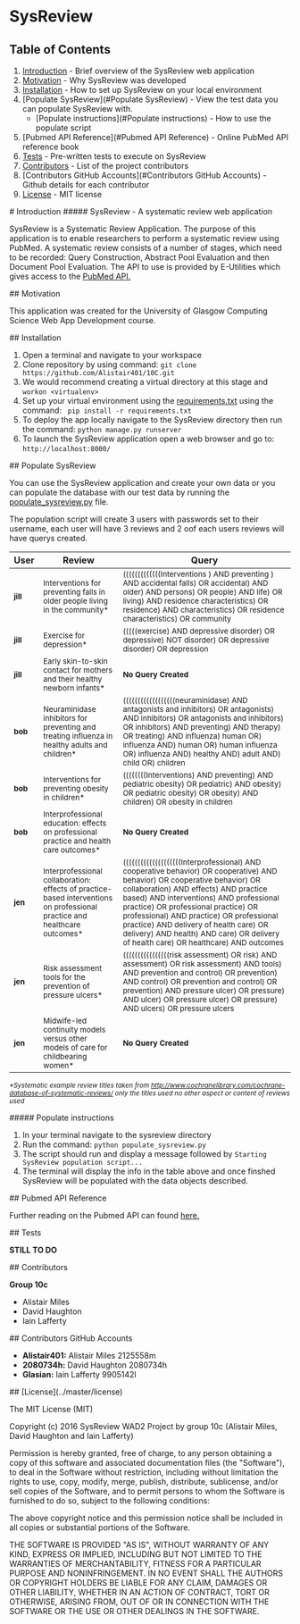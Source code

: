 # SysReview 

## Table of Contents
1. [Introduction](#intro) - Brief overview of the SysReview web application
2. [Motivation](#Motivation) - Why SysReview was developed
3. [Installation](#Installation) - How to set up SysReview on your local environment
4. [Populate SysReview](#Populate SysReview) - View the test data you can populate SysReview with.
    * [Populate instructions](#Populate instructions) - How to use the populate script
5. [Pubmed API Reference](#Pubmed API Reference) - Online PubMed API reference book
6. [Tests](#Tests) - Pre-written tests to execute on SysReview
7. [Contributors](#Contributors) - List of the project contributors
8. [Contributors GitHub Accounts](#Contributors GitHub Accounts) - Github details for each contributor
9. [License](#License) - MIT license 

<div id='intro'/>
# Introduction
##### SysReview - A systematic review web application

SysReview is a Systematic Review Application. The purpose of this application is to enable researchers to perform a systematic review using PubMed. A systematic review consists of a number of stages, which need to be recorded:  Query Construction, Abstract Pool Evaluation and then Document Pool Evaluation. The API to use is provided by E-Utilities which gives access to the [PubMed API.](http://www.ncbi.nlm.nih.gov/home/api.shtml "PubMed API")

<div id='Motivation'/>
## Motivation

This application was created for the University of Glasgow Computing Science Web App Development course. 

<div id='Installation'/>
## Installation

 1. Open a terminal and navigate to your workspace
 2. Clone repository by using command: ``` git clone https://github.com/Alistair401/10C.git ```
 3. We would recommend creating a virtual directory at this stage and ``` workon <virtualenv> ```
 4. Set up your virtual environment using the [requirements.txt](../master/requirements.txt) using the command: ```  pip install -r requirements.txt ```
 5. To deploy the app locally navigate to the SysReview directory then run the command: ```python manage.py runserver```
 6. To launch the SysReview application open a web browser and go to: ```http://localhost:8000/```

<div id='Populate SysReview'/>
## Populate SysReview

You can use the SysReview application and create your own data or you can populate the database with our test data by running the [populate_sysreview.py](../master/SysReview/populate_sysreview.py) file.

The population script will create 3 users with passwords set to their username, each user will have 3 reviews and 2 oof each users reviews will have querys created.

User | Review | Query
--- | --- | ---
<sub>**jill**</sub> | <sub>Interventions for preventing falls in older people living in the community*</sub> | <sub>(((((((((((((Interventions ) AND preventing ) AND accidental falls) OR accidental) AND older) AND persons) OR people) AND life) OR living) AND residence characteristics) OR residence) AND characteristics) OR residence characteristics) OR community </sub>
<sub>**jill**</sub> | <sub>Exercise for depression*</sub> | <sub>(((((exercise) AND depressive disorder) OR depressive) NOT disorder) OR depressive disorder) OR depression </sub>
<sub>**jill**</sub> | <sub>Early skin-to-skin contact for mothers and their healthy newborn infants*</sub> | <sub>**No Query Created**</sub>
<sub>**bob**</sub> | <sub>Neuraminidase inhibitors for preventing and treating influenza in healthy adults and children*</sub> | <sub>((((((((((((((((((neuraminidase) AND antagonists and inhibitors) OR antagonists) AND inhibitors) OR antagonists and inhibitors) OR inhibitors) AND preventing) AND therapy) OR treating) AND influenza) human OR) influenza AND) human OR) human influenza OR) influenza AND) healthy AND) adult AND) child OR) children </sub>
<sub>**bob**</sub> | <sub>Interventions for preventing obesity in children*</sub> | <sub>((((((((Interventions) AND preventing) AND pediatric obesity) OR pediatric) AND obesity) OR pediatric obesity) OR obesity) AND children) OR obesity in children</sub>
<sub>**bob**</sub> | <sub>Interprofessional education: effects on professional practice and health care outcomes*</sub> | <sub>**No Query Created**</sub>
<sub>**jen**</sub> | <sub>Interprofessional collaboration: effects of practice-based interventions on professional practice and healthcare outcomes*</sub> | <sub>((((((((((((((((((((Interprofessional) AND cooperative behavior) OR cooperative) AND behavior) OR cooperative behavior) OR collaboration) AND effects) AND practice based) AND interventions) AND professional practice) OR professional practice) OR professional) AND practice) OR professional practice) AND delivery of health care) OR delivery) AND health) AND care) OR delivery of health care) OR healthcare) AND outcomes </sub>
<sub>**jen**</sub> | <sub>Risk assessment tools for the prevention of pressure ulcers*</sub> | <sub>((((((((((((((((risk assessment) OR risk) AND assessment) OR risk assessment) AND tools) AND prevention and control) OR prevention) AND control) OR prevention and control) OR prevention) AND pressure ulcer) OR pressure) AND ulcer) OR pressure ulcer) OR pressure) AND ulcers) OR pressure ulcers </sub>
<sub>**jen**</sub> | <sub>Midwife-led continuity models versus other models of care for childbearing women*</sub> | <sub>**No Query Created**</sub>
<sub>_*Systematic example review titles taken from http://www.cochranelibrary.com/cochrane-database-of-systematic-reviews/ only the titles used no other aspect or content of reviews used_</sub>

<div id='Populate instructions'/>
##### Populate instructions

1. In your terminal navigate to the sysreview directory
2. Run the command: ``` python populate_sysreview.py ```
3. The script should run and display a message followed by ```Starting SysReview population script...```
4. The terminal will display the info in the table above and once finshed SysReview will be populated with the data objects described.

<div id='Pubmed API Reference'/>
## Pubmed API Reference

Further reading on the Pubmed API can found [here.](http://www.ncbi.nlm.nih.gov/books/NBK25500/ "Pubmed API")

<div id='Tests'/>
## Tests

**STILL TO DO**

<div id='Contributors'/>
## Contributors

   **Group 10c**
   
   * Alistair Miles
   * David Haughton
   * Iain Lafferty

<div id='Contributors GitHub Accounts'/>
## Contributors GitHub Accounts

  * **Alistair401:**   Alistair Miles 2125558m
  * **2080734h:**      David Haughton 2080734h
  * **Glasian:**       Iain Lafferty  9905142l

<div id='License'/>
## [License](../master/license)

The MIT License (MIT)

Copyright (c) 2016 SysReview WAD2 Project by group 10c (Alistair Miles, David Haughton and Iain Lafferty)

Permission is hereby granted, free of charge, to any person obtaining a copy
of this software and associated documentation files (the "Software"), to deal
in the Software without restriction, including without limitation the rights
to use, copy, modify, merge, publish, distribute, sublicense, and/or sell
copies of the Software, and to permit persons to whom the Software is
furnished to do so, subject to the following conditions:

The above copyright notice and this permission notice shall be included in all
copies or substantial portions of the Software.

THE SOFTWARE IS PROVIDED "AS IS", WITHOUT WARRANTY OF ANY KIND, EXPRESS OR
IMPLIED, INCLUDING BUT NOT LIMITED TO THE WARRANTIES OF MERCHANTABILITY,
FITNESS FOR A PARTICULAR PURPOSE AND NONINFRINGEMENT. IN NO EVENT SHALL THE
AUTHORS OR COPYRIGHT HOLDERS BE LIABLE FOR ANY CLAIM, DAMAGES OR OTHER
LIABILITY, WHETHER IN AN ACTION OF CONTRACT, TORT OR OTHERWISE, ARISING FROM,
OUT OF OR IN CONNECTION WITH THE SOFTWARE OR THE USE OR OTHER DEALINGS IN THE
SOFTWARE.
